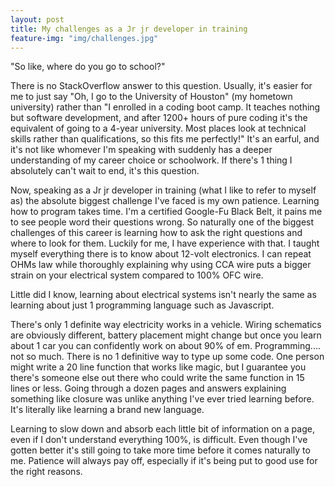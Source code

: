 ```yaml
---
layout: post
title: My challenges as a Jr jr developer in training
feature-img: "img/challenges.jpg"
---
```

"So like, where do you go to school?"

There is no StackOverflow answer to this question. Usually, it's easier for me to just say "Oh, I go to the University of Houston" (my hometown university) rather than "I enrolled in a coding boot camp. It teaches nothing but software development, and after 1200+ hours of pure coding it's the equivalent of going to a 4-year university. Most places look at technical skills rather than qualifications, so this fits me perfectly!" It's an earful, and it's not like whomever I'm speaking with suddenly has a deeper understanding of my career choice or schoolwork. If there's 1 thing I absolutely can't wait to end, it's this question. 

Now, speaking as a Jr jr developer in training (what I like to refer to myself as) the absolute biggest challenge I've faced is my own patience. Learning how to program takes time. I'm a certified Google-Fu Black Belt, it pains me to see people word their questions wrong. So naturally one of the biggest challenges of this career is learning how to ask the right questions and where to look for them. Luckily for me, I have experience with that. I taught myself everything there is to know about 12-volt electronics. I can repeat OHMs law while thoroughly explaining why using CCA wire puts a bigger strain on your electrical system compared to 100% OFC wire. 

Little did I know, learning about electrical systems isn't nearly the same as learning about just 1 programming language such as Javascript. 

There's only 1 definite way electricity works in a vehicle. Wiring schematics are obviously different, battery placement might change but once you learn about 1 car you can confidently work on about 90% of em. Programming.... not so much. There is no 1 definitive way to type up some code. One person might write a 20 line function that works like magic, but I guarantee you there's someone else out there who could write the same function in 15 lines or less. Going through a dozen pages and answers explaining something like closure was unlike anything I've ever tried learning before. It's literally like learning a brand new language. 

Learning to slow down and absorb each little bit of information on a page, even if I don't understand everything 100%, is difficult. Even though I've gotten better it's still going to take more time before it comes naturally to me. Patience will always pay off, especially if it's being put to good use for the right reasons. 